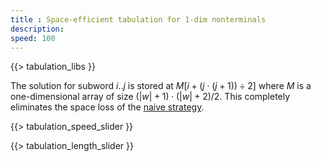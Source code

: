 ```yaml
---
title : Space-efficient tabulation for 1-dim nonterminals
description:
speed: 100
---
```


{{> tabulation_libs }}

The solution for subword $i..j$ is stored at $M[i + (j\cdot(j+1)) \div 2]$ where $M$ is a one-dimensional array of size $(|w|+1)\cdot(|w|+2) / 2$. This completely eliminates the space loss of the [naive strategy](/tabulation_1dim_naive).

{{> tabulation_speed_slider }}

{{> tabulation_length_slider }}

<script>
Tabulation.prototype.adr = function(i,j) {
	return i + Math.floor((j*(j+1)) / 2);
}

Tabulation.prototype.solve = function(x1,x2,c) {
	this.addCubeDelayed(this.adr(x1,x2), 0, 0,c);
}

Tabulation.prototype.fill = function() {
	var len = this.len;
	
	var l = (len+1)*(len+2) / 2;
	this.addBoundingBox(l,1,1);
	this.addText(0, 0, -2, 0);
	this.addText(l-1, l-1, -2, 0);
	
	var c = 0;
	for (var l=0; l<=len; l++) {
		for (var x1=0; x1<=len-l; x1++) {
			var x2 = x1 + l;
			this.solve(x1,x2,c);
			c++;
		}
	}
	setTimeout(function(){console.log("subproblems: " + c)}, 100);
}


$(function() {
	var tab = new Tabulation($(".content")[0], $( "#slider" ).slider("value"));
	tab.speed = {{page.speed}};
	tab.fill();
	window.tab = tab;
});
</script>
